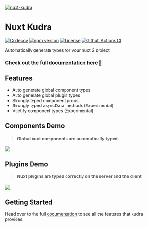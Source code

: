 [![nuxt-kudra](https://jacobgardos.github.io/nuxt-kudra/preview-dark.png)](https://jacobgardos.github.io/nuxt-kudra/)

<h1 >Nuxt Kudra</h1>

[![Codecov][codecov-src]][codecov-href]
[![npm version][npm-version-src]][npm-version-href]
[![License][license-src]][license-href]
[![Github Actions CI][github-actions-ci-src]][github-actions-ci-href]

<p>Automatically generate types for your nuxt 2 project</p>

### Check out the full [documentation here](https://jacobgardos.github.io/nuxt-kudra/) 📖

<!-- Badges -->
<!-- Badges -->

[license-src]: https://flat.badgen.net/github/JacobGardos/nuxt-kudra/dev
[license-href]: https://npmjs.com/package/@nuxtjs/axios
[npm-version-src]: https://flat.badgen.net/npm/v/nuxt-kudra
[npm-version-href]: https://npmjs.com/package/nuxt-kudra
[codecov-src]: https://flat.badgen.net/codecov/c/github/JacobGardos/nuxt-kudra/dev
[codecov-href]: https://codecov.io/gh/JacobGardos/nuxt-kudra/tree/dev
[github-actions-ci-src]: https://github.com/JacobGardos/nuxt-kudra/actions/workflows/ci.yaml/badge.svg?branch=dev
[github-actions-ci-href]: https://github.com/JacobGardos/nuxt-kudra/actions?query=workflow%3Aci

## Features

- Auto generate global component types
- Auto generate global plugin types
- Strongly typed component props
- Strongly typed asyncData methods (Experimental)
- Vuetify component types (Experimental)

## Components Demo

> #### Global nuxt components are automatically typed.

<img src="https://jacobgardos.github.io/nuxt-kudra/demo/components.gif" />

## Plugins Demo

> #### Nuxt plugins are typed correctly on the server and the client

<img src="https://jacobgardos.github.io/nuxt-kudra/demo/components.gif" />

## Getting Started

Head over to the full [documentation](https://jacobgardos.github.io/nuxt-kudra/) to see all the features that kudra provides.
